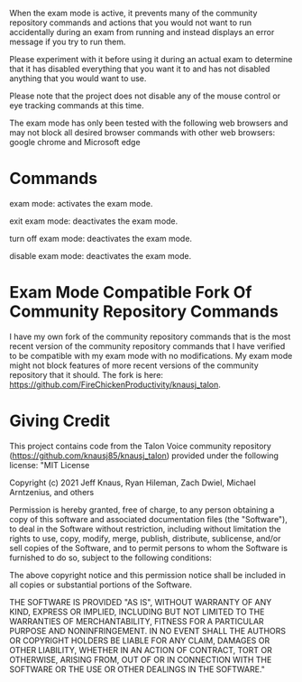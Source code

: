 When the exam mode is active, it prevents many of the community repository commands and actions that you would not want to run accidentally during an exam from running and instead displays an error message if you try to run them.

Please experiment with it before using it during an actual exam to determine that it has disabled everything that you want it to and has not disabled anything that you would want to use. 

Please note that the project does not disable any of the mouse control or eye tracking commands at this time.

The exam mode has only been tested with the following web browsers and may not block all desired browser commands with other web browsers: google chrome and Microsoft edge

# Commands
exam mode: activates the exam mode.

exit exam mode: deactivates the exam mode.

turn off exam mode: deactivates the exam mode.

disable exam mode: deactivates the exam mode.

# Exam Mode Compatible Fork Of Community Repository Commands
I have my own fork of the community repository commands that is the most recent version of the community repository commands that I have verified to be compatible with my exam mode with no modifications. My exam mode might not block features of more recent versions of the community repository that it should.
The fork is here: https://github.com/FireChickenProductivity/knausj_talon.

# Giving Credit
This project contains code from the Talon Voice community repository (https://github.com/knausj85/knausj_talon) provided under the following license:
"MIT License

Copyright (c) 2021 Jeff Knaus, Ryan Hileman, Zach Dwiel, Michael Arntzenius, and others

Permission is hereby granted, free of charge, to any person obtaining a copy
of this software and associated documentation files (the "Software"), to deal
in the Software without restriction, including without limitation the rights
to use, copy, modify, merge, publish, distribute, sublicense, and/or sell
copies of the Software, and to permit persons to whom the Software is
furnished to do so, subject to the following conditions:

The above copyright notice and this permission notice shall be included in all
copies or substantial portions of the Software.

THE SOFTWARE IS PROVIDED "AS IS", WITHOUT WARRANTY OF ANY KIND, EXPRESS OR
IMPLIED, INCLUDING BUT NOT LIMITED TO THE WARRANTIES OF MERCHANTABILITY,
FITNESS FOR A PARTICULAR PURPOSE AND NONINFRINGEMENT. IN NO EVENT SHALL THE
AUTHORS OR COPYRIGHT HOLDERS BE LIABLE FOR ANY CLAIM, DAMAGES OR OTHER
LIABILITY, WHETHER IN AN ACTION OF CONTRACT, TORT OR OTHERWISE, ARISING FROM,
OUT OF OR IN CONNECTION WITH THE SOFTWARE OR THE USE OR OTHER DEALINGS IN THE
SOFTWARE."
